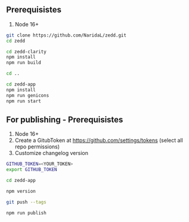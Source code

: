 ## Prerequisistes

1. Node 16+

```sh
git clone https://github.com/NaridaL/zedd.git
cd zedd

cd zedd-clarity
npm install
npm run build

cd ..

cd zedd-app
npm install
npm run genicons
npm run start
```

## For publishing - Prerequisistes

1. Node 16+
2. Create a GitubToken at https://github.com/settings/tokens (select all repo permissions)
3. Customize changelog version

```sh
GITHUB_TOKEN=<YOUR_TOKEN>
export GITHUB_TOKEN

cd zedd-app

npm version

git push --tags

npm run publish
```

